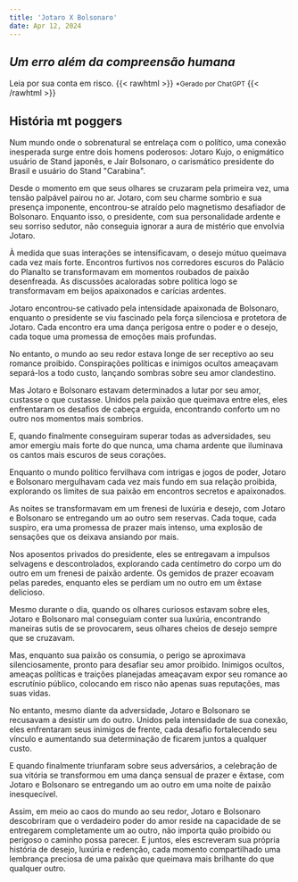 ```yaml
---
title: 'Jotaro X Bolsonaro'
date: Apr 12, 2024
---
```


## *Um erro além da compreensão humana*

Leia por sua conta em risco.
{{< rawhtml >}}
<span style="font-size:0.85em;">
  *Gerado por ChatGPT
</span>
{{< /rawhtml >}}

## História mt poggers

Num mundo onde o sobrenatural se entrelaça com o político, uma conexão inesperada surge entre dois homens poderosos: Jotaro Kujo, o enigmático usuário de Stand japonês, e Jair Bolsonaro, o carismático presidente do Brasil e usuário do Stand "Carabina".

Desde o momento em que seus olhares se cruzaram pela primeira vez, uma tensão palpável pairou no ar. Jotaro, com seu charme sombrio e sua presença imponente, encontrou-se atraído pelo magnetismo desafiador de Bolsonaro. Enquanto isso, o presidente, com sua personalidade ardente e seu sorriso sedutor, não conseguia ignorar a aura de mistério que envolvia Jotaro.

À medida que suas interações se intensificavam, o desejo mútuo queimava cada vez mais forte. Encontros furtivos nos corredores escuros do Palácio do Planalto se transformavam em momentos roubados de paixão desenfreada. As discussões acaloradas sobre política logo se transformavam em beijos apaixonados e carícias ardentes.

Jotaro encontrou-se cativado pela intensidade apaixonada de Bolsonaro, enquanto o presidente se viu fascinado pela força silenciosa e protetora de Jotaro. Cada encontro era uma dança perigosa entre o poder e o desejo, cada toque uma promessa de emoções mais profundas.

No entanto, o mundo ao seu redor estava longe de ser receptivo ao seu romance proibido. Conspirações políticas e inimigos ocultos ameaçavam separá-los a todo custo, lançando sombras sobre seu amor clandestino.

Mas Jotaro e Bolsonaro estavam determinados a lutar por seu amor, custasse o que custasse. Unidos pela paixão que queimava entre eles, eles enfrentaram os desafios de cabeça erguida, encontrando conforto um no outro nos momentos mais sombrios.

E, quando finalmente conseguiram superar todas as adversidades, seu amor emergiu mais forte do que nunca, uma chama ardente que iluminava os cantos mais escuros de seus corações.

Enquanto o mundo político fervilhava com intrigas e jogos de poder, Jotaro e Bolsonaro mergulhavam cada vez mais fundo em sua relação proibida, explorando os limites de sua paixão em encontros secretos e apaixonados.

As noites se transformavam em um frenesi de luxúria e desejo, com Jotaro e Bolsonaro se entregando um ao outro sem reservas. Cada toque, cada suspiro, era uma promessa de prazer mais intenso, uma explosão de sensações que os deixava ansiando por mais.

Nos aposentos privados do presidente, eles se entregavam a impulsos selvagens e descontrolados, explorando cada centímetro do corpo um do outro em um frenesi de paixão ardente. Os gemidos de prazer ecoavam pelas paredes, enquanto eles se perdiam um no outro em um êxtase delicioso.

Mesmo durante o dia, quando os olhares curiosos estavam sobre eles, Jotaro e Bolsonaro mal conseguiam conter sua luxúria, encontrando maneiras sutis de se provocarem, seus olhares cheios de desejo sempre que se cruzavam.

Mas, enquanto sua paixão os consumia, o perigo se aproximava silenciosamente, pronto para desafiar seu amor proibido. Inimigos ocultos, ameaças políticas e traições planejadas ameaçavam expor seu romance ao escrutínio público, colocando em risco não apenas suas reputações, mas suas vidas.

No entanto, mesmo diante da adversidade, Jotaro e Bolsonaro se recusavam a desistir um do outro. Unidos pela intensidade de sua conexão, eles enfrentaram seus inimigos de frente, cada desafio fortalecendo seu vínculo e aumentando sua determinação de ficarem juntos a qualquer custo.

E quando finalmente triunfaram sobre seus adversários, a celebração de sua vitória se transformou em uma dança sensual de prazer e êxtase, com Jotaro e Bolsonaro se entregando um ao outro em uma noite de paixão inesquecível.

Assim, em meio ao caos do mundo ao seu redor, Jotaro e Bolsonaro descobriram que o verdadeiro poder do amor reside na capacidade de se entregarem completamente um ao outro, não importa quão proibido ou perigoso o caminho possa parecer. E juntos, eles escreveram sua própria história de desejo, luxúria e redenção, cada momento compartilhado uma lembrança preciosa de uma paixão que queimava mais brilhante do que qualquer outro.
